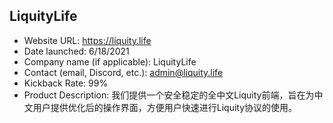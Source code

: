 ## LiquityLife
- Website URL: https://liquity.life
- Date launched: 6/18/2021
- Company name (if applicable): LiquityLife
- Contact (email, Discord, etc.): admin@liquity.life
- Kickback Rate: 99%
- Product Description: 我们提供一个安全稳定的全中文Liquity前端，旨在为中文用户提供优化后的操作界面，方便用户快速进行Liquity协议的使用。
